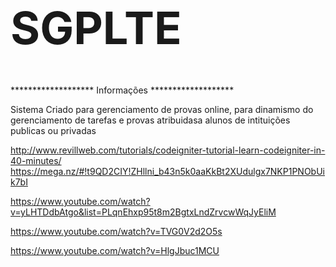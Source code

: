 <h1 style="font-size:72px"> SGPLTE</h1>
*******************
Informações
*******************

Sistema Criado para gerenciamento de provas online, para dinamismo do <br />
gerenciamento de tarefas e provas atribuidasa alunos de intituições publicas ou privadas

http://www.revillweb.com/tutorials/codeigniter-tutorial-learn-codeigniter-in-40-minutes/
https://mega.nz/#!t9QD2CIY!ZHllni_b43n5k0aaKkBt2XUdulgx7NKP1PNObUik7bI

https://www.youtube.com/watch?v=yLHTDdbAtgo&list=PLqnEhxp95t8m2BgtxLndZrvcwWqJyEliM

https://www.youtube.com/watch?v=TVG0V2d2O5s

https://www.youtube.com/watch?v=HlgJbuc1MCU